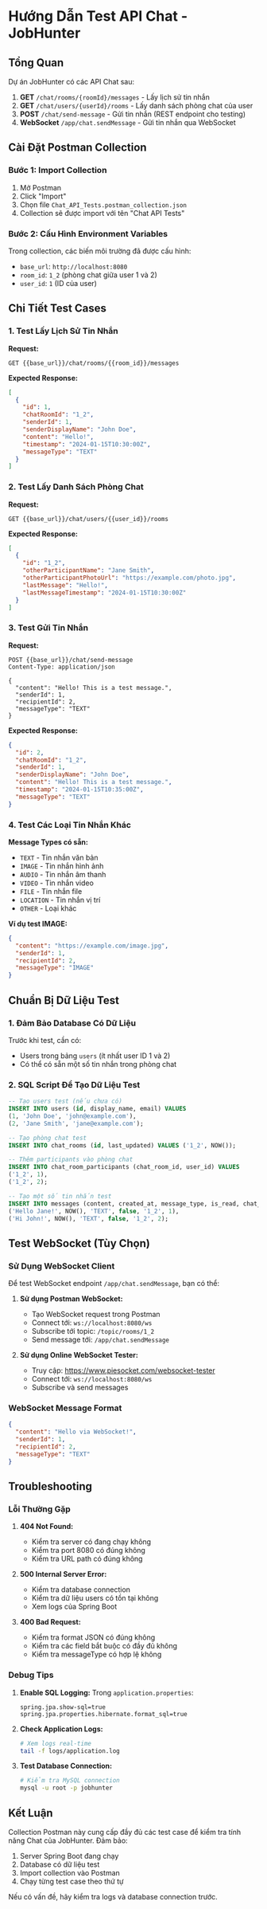 # Hướng Dẫn Test API Chat - JobHunter

## Tổng Quan
Dự án JobHunter có các API Chat sau:
1. **GET** `/chat/rooms/{roomId}/messages` - Lấy lịch sử tin nhắn
2. **GET** `/chat/users/{userId}/rooms` - Lấy danh sách phòng chat của user
3. **POST** `/chat/send-message` - Gửi tin nhắn (REST endpoint cho testing)
4. **WebSocket** `/app/chat.sendMessage` - Gửi tin nhắn qua WebSocket

## Cài Đặt Postman Collection

### Bước 1: Import Collection
1. Mở Postman
2. Click "Import" 
3. Chọn file `Chat_API_Tests.postman_collection.json`
4. Collection sẽ được import với tên "Chat API Tests"

### Bước 2: Cấu Hình Environment Variables
Trong collection, các biến môi trường đã được cấu hình:
- `base_url`: `http://localhost:8080`
- `room_id`: `1_2` (phòng chat giữa user 1 và 2)
- `user_id`: `1` (ID của user)

## Chi Tiết Test Cases

### 1. Test Lấy Lịch Sử Tin Nhắn
**Request:**
```
GET {{base_url}}/chat/rooms/{{room_id}}/messages
```

**Expected Response:**
```json
[
  {
    "id": 1,
    "chatRoomId": "1_2",
    "senderId": 1,
    "senderDisplayName": "John Doe",
    "content": "Hello!",
    "timestamp": "2024-01-15T10:30:00Z",
    "messageType": "TEXT"
  }
]
```

### 2. Test Lấy Danh Sách Phòng Chat
**Request:**
```
GET {{base_url}}/chat/users/{{user_id}}/rooms
```

**Expected Response:**
```json
[
  {
    "id": "1_2",
    "otherParticipantName": "Jane Smith",
    "otherParticipantPhotoUrl": "https://example.com/photo.jpg",
    "lastMessage": "Hello!",
    "lastMessageTimestamp": "2024-01-15T10:30:00Z"
  }
]
```

### 3. Test Gửi Tin Nhắn
**Request:**
```
POST {{base_url}}/chat/send-message
Content-Type: application/json

{
  "content": "Hello! This is a test message.",
  "senderId": 1,
  "recipientId": 2,
  "messageType": "TEXT"
}
```

**Expected Response:**
```json
{
  "id": 2,
  "chatRoomId": "1_2",
  "senderId": 1,
  "senderDisplayName": "John Doe",
  "content": "Hello! This is a test message.",
  "timestamp": "2024-01-15T10:35:00Z",
  "messageType": "TEXT"
}
```

### 4. Test Các Loại Tin Nhắn Khác
**Message Types có sẵn:**
- `TEXT` - Tin nhắn văn bản
- `IMAGE` - Tin nhắn hình ảnh
- `AUDIO` - Tin nhắn âm thanh
- `VIDEO` - Tin nhắn video
- `FILE` - Tin nhắn file
- `LOCATION` - Tin nhắn vị trí
- `OTHER` - Loại khác

**Ví dụ test IMAGE:**
```json
{
  "content": "https://example.com/image.jpg",
  "senderId": 1,
  "recipientId": 2,
  "messageType": "IMAGE"
}
```

## Chuẩn Bị Dữ Liệu Test

### 1. Đảm Bảo Database Có Dữ Liệu
Trước khi test, cần có:
- Users trong bảng `users` (ít nhất user ID 1 và 2)
- Có thể có sẵn một số tin nhắn trong phòng chat

### 2. SQL Script Để Tạo Dữ Liệu Test
```sql
-- Tạo users test (nếu chưa có)
INSERT INTO users (id, display_name, email) VALUES 
(1, 'John Doe', 'john@example.com'),
(2, 'Jane Smith', 'jane@example.com');

-- Tạo phòng chat test
INSERT INTO chat_rooms (id, last_updated) VALUES ('1_2', NOW());

-- Thêm participants vào phòng chat
INSERT INTO chat_room_participants (chat_room_id, user_id) VALUES 
('1_2', 1),
('1_2', 2);

-- Tạo một số tin nhắn test
INSERT INTO messages (content, created_at, message_type, is_read, chat_room_id, sender_id) VALUES 
('Hello Jane!', NOW(), 'TEXT', false, '1_2', 1),
('Hi John!', NOW(), 'TEXT', false, '1_2', 2);
```

## Test WebSocket (Tùy Chọn)

### Sử Dụng WebSocket Client
Để test WebSocket endpoint `/app/chat.sendMessage`, bạn có thể:

1. **Sử dụng Postman WebSocket:**
   - Tạo WebSocket request trong Postman
   - Connect tới: `ws://localhost:8080/ws`
   - Subscribe tới topic: `/topic/rooms/1_2`
   - Send message tới: `/app/chat.sendMessage`

2. **Sử dụng Online WebSocket Tester:**
   - Truy cập: https://www.piesocket.com/websocket-tester
   - Connect tới: `ws://localhost:8080/ws`
   - Subscribe và send messages

### WebSocket Message Format
```json
{
  "content": "Hello via WebSocket!",
  "senderId": 1,
  "recipientId": 2,
  "messageType": "TEXT"
}
```

## Troubleshooting

### Lỗi Thường Gặp

1. **404 Not Found:**
   - Kiểm tra server có đang chạy không
   - Kiểm tra port 8080 có đúng không
   - Kiểm tra URL path có đúng không

2. **500 Internal Server Error:**
   - Kiểm tra database connection
   - Kiểm tra dữ liệu users có tồn tại không
   - Xem logs của Spring Boot

3. **400 Bad Request:**
   - Kiểm tra format JSON có đúng không
   - Kiểm tra các field bắt buộc có đầy đủ không
   - Kiểm tra messageType có hợp lệ không

### Debug Tips

1. **Enable SQL Logging:**
   Trong `application.properties`:
   ```properties
   spring.jpa.show-sql=true
   spring.jpa.properties.hibernate.format_sql=true
   ```

2. **Check Application Logs:**
   ```bash
   # Xem logs real-time
   tail -f logs/application.log
   ```

3. **Test Database Connection:**
   ```bash
   # Kiểm tra MySQL connection
   mysql -u root -p jobhunter
   ```

## Kết Luận

Collection Postman này cung cấp đầy đủ các test case để kiểm tra tính năng Chat của JobHunter. Đảm bảo:

1. Server Spring Boot đang chạy
2. Database có dữ liệu test
3. Import collection vào Postman
4. Chạy từng test case theo thứ tự

Nếu có vấn đề, hãy kiểm tra logs và database connection trước. 